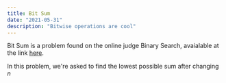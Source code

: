 ```yaml
---
title: Bit Sum
date: "2021-05-31"
description: "Bitwise operations are cool"
---
```


Bit Sum is a problem found on the online judge Binary Search, avaialable at the link <a href="https://binarysearch.com/problems/Bit-Sum
"> here</a>.   

In this problem, we're asked to find the lowest possible sum after changing $n$ 

